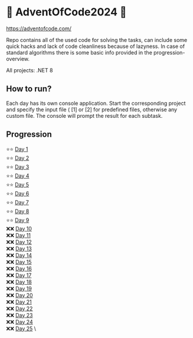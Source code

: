 # 🎄 AdventOfCode2024 🎄
https://adventofcode.com/

Repo contains all of the used code for solving the tasks, can include some quick hacks and lack of code cleanliness because of lazyness. In case of standard algorithms there is some basic info provided in the progression-overview.

All projects: .NET 8

## How to run?
Each day has its own console application. Start the corresponding project and specify the input file ( [1] or [2] for predefined files, 
otherwise any custom file. The console will prompt the result for each subtask. 

## Progression
:star::star: [Day  1](/AdventOfCode2024/Day01) \
:star::star: [Day  2](/AdventOfCode2024/Day02) \
:star::star: [Day  3](/AdventOfCode2024/Day03) \
:star::star: [Day  4](/AdventOfCode2024/Day04) \
:star::star: [Day  5](/AdventOfCode2024/Day05) \
:star::star: [Day  6](/AdventOfCode2024/Day06) \
:star::star: [Day  7](/AdventOfCode2024/Day07) \
:star::star: [Day  8](/AdventOfCode2024/Day08) \
:star::star: [Day  9](/AdventOfCode2024/Day09) \
:x::x: [Day 10](/AdventOfCode2024/Day10) \
:x::x: [Day 11](/AdventOfCode2024/Day11) \
:x::x: [Day 12](/AdventOfCode2024/Day12) \
:x::x: [Day 13](/AdventOfCode2024/Day13) \
:x::x: [Day 14](/AdventOfCode2024/Day14) \
:x::x: [Day 15](/AdventOfCode2024/Day15) \
:x::x: [Day 16](/AdventOfCode2024/Day16) \
:x::x: [Day 17](/AdventOfCode2024/Day17) \
:x::x: [Day 18](/AdventOfCode2024/Day18) \
:x::x: [Day 19](/AdventOfCode2024/Day19) \
:x::x: [Day 20](/AdventOfCode2024/Day20) \
:x::x: [Day 21](/AdventOfCode2024/Day21) \
:x::x: [Day 22](/AdventOfCode2024/Day22) \
:x::x: [Day 23](/AdventOfCode2024/Day23) \
:x::x: [Day 24](/AdventOfCode2024/Day24) \
:x::x: [Day 25](/AdventOfCode2024/Day25) \
